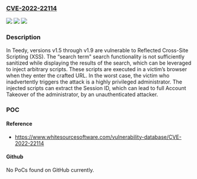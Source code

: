 ### [CVE-2022-22114](https://cve.mitre.org/cgi-bin/cvename.cgi?name=CVE-2022-22114)
![](https://img.shields.io/static/v1?label=Product&message=docs&color=blue)
![](https://img.shields.io/static/v1?label=Version&message=%3E%3D%20v1.5%20&color=brighgreen)
![](https://img.shields.io/static/v1?label=Vulnerability&message=CWE-79%20Cross-site%20Scripting%20(XSS)&color=brighgreen)

### Description

In Teedy, versions v1.5 through v1.9 are vulnerable to Reflected Cross-Site Scripting (XSS). The “search term" search functionality is not sufficiently sanitized while displaying the results of the search, which can be leveraged to inject arbitrary scripts. These scripts are executed in a victim’s browser when they enter the crafted URL. In the worst case, the victim who inadvertently triggers the attack is a highly privileged administrator. The injected scripts can extract the Session ID, which can lead to full Account Takeover of the administrator, by an unauthenticated attacker.

### POC

#### Reference
- https://www.whitesourcesoftware.com/vulnerability-database/CVE-2022-22114

#### Github
No PoCs found on GitHub currently.

